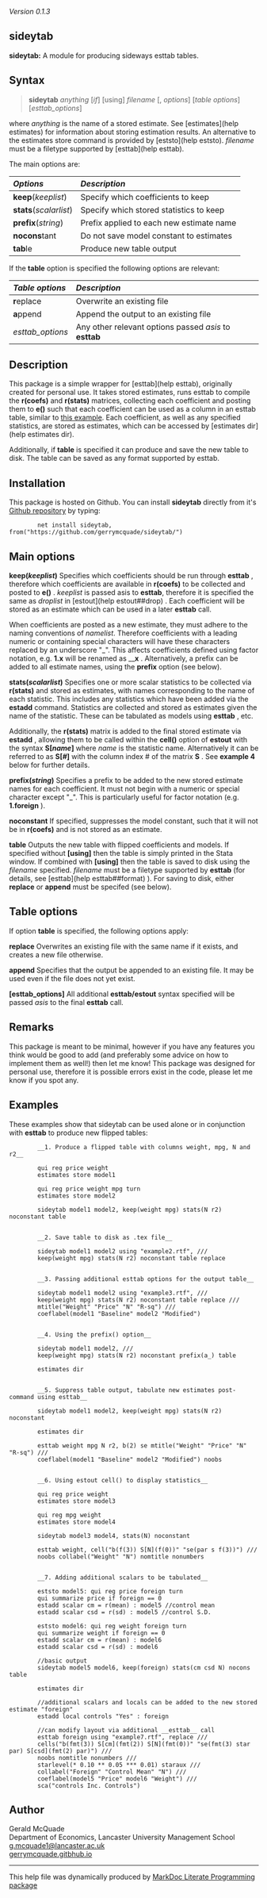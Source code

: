 _Version 0.1.3_ 

sideytab
--------

__sideytab:__ A module for producing sideways esttab tables.

Syntax
------ 

> __sideytab__ _anything_ [_if_] [using] _filename_ [, _options_] [_table options_] [_esttab_options_]

where _anything_ is the name of a stored estimate. See [estimates](help estimates) for information about storing estimation results. An alternative to the estimates store command is provided by [eststo](help eststo). 
_filename_  must be a filetype supported by [esttab](help esttab).

The main options are:

| _Options_               |  _Description_                           |
|:------------------------|:-----------------------------------------|
| **keep**(_keeplist_)    | Specify which coefficients to keep       |
| **stats**(_scalarlist_) | Specify which stored statistics to keep  |
| **prefix**(_string_)    | Prefix applied to each new estimate name |
| **nocons**tant          | Do not save model constant to estimates  |
| **tab**le               | Produce new table output                 |


If the __table__ option is specified the following options are relevant:

| _Table options_  | _Description_                                          |
|:-----------------|:-------------------------------------------------------|
| **r**eplace      | Overwrite an existing file                             |
| **a**ppend       | Append the output to an existing file                  |
| _esttab_options_ | Any other relevant options passed _asis_ to __esttab__ |


Description
-----------

This package is a simple wrapper for [esttab](help esttab), originally created for personal use. It takes stored estimates, runs esttab to compile the __r(coefs)__ and __r(stats)__ matrices, collecting each coefficient and posting them to 
__e()__ such that each coefficient can be used as a column in an esttab table, similar to 
[this example](http://repec.org/bocode/e/estout/advanced.html#advanced907/). Each coefficient, as well as any specified statistics, are stored as estimates, which can be accessed by [estimates dir](help estimates dir).

Additionally, if __table__ is specified it can produce and save the new table to disk. The table can be saved as any format supported by esttab.

Installation
------------

This package is hosted on Github. You can install __sideytab__ directly from it's [Github repository](https://github.com/gerrymcquade/sideytab/) by typing:

            net install sideytab, from("https://github.com/gerrymcquade/sideytab/")

Main options
------------

__**keep**(_keeplist_)__ Specifies which coefficients should be run through __esttab__ , therefore which coefficients are available in __r(coefs)__ to be collected and posted to 
__e()__ . _keeplist_ is passed asis to __esttab__, therefore it is specified the same as _droplist_ in [estout](help estout##drop) . Each coefficient will be stored as an estimate which can be used in a later __esttab__ call. 

When coefficients are posted as a new estimate, they must adhere to the naming conventions of _namelist_. Therefore coefficients with a leading numeric or containing special characters will have these characters replaced by an underscore "_". 
This affects coefficients defined using factor notation, e.g. __1.x__ will be renamed as ____x__ . Alternatively, a prefix can be added to all estimate names, using the __prefix__ option (see below).

__**stats**(_scalarlist_)__ Specifies one or more scalar statistics to be collected via __r(stats)__ and stored as estimates, with names corresponding to the name of each statistic. This includes any statistics which have been added via the 
__estadd__ command. Statistics are collected and stored as estimates given the name of the statistic. These can be tabulated as models using __esttab__ , etc.

Additionally, the __r(stats)__ matrix is added to the final stored estimate via __estadd__ , allowing them to be called within the __cell()__ option of __estout__ with the syntax __S[_name_]__ where _name_ is the statistic name. 
Alternatively it can be referred to as __S[_#_]__ with the column index # of the matrix __S__ . See __example 4__ below for further details.

__**prefix**(_string_)__ Specifies a prefix to be added to the new stored estimate names for each coefficient. It must not begin with a numeric or special character except "_". This is particularly useful for factor notation 
(e.g. __1.foreign__ ).

__**nocons**tant__ If specified, suppresses the model constant, such that it will not be in __r(coefs)__ and is not stored as an estimate.

__**tab**le__ Outputs the new table with flipped coefficients and models. If specified without __[using]__ then the table is simply printed in the Stata window. If combined with __[using]__ then the table is saved to disk using the 
_filename_ specified. 
_filename_ must be a filetype supported by __esttab__ (for details, see 
[esttab](help esttab##format) ). For saving to disk, either __replace__ or __append__ must be specifed (see below). 

Table options
-------------

If option __table__ is specified, the following options apply:

__**r**eplace__ Overwrites an existing file with the same name if it exists, and creates a new file otherwise.

__**a**ppend__ Specifies that the output be appended to an existing file. It may be used even if the file does not yet exist.

__[esttab_options]__ All additional __esttab/estout__ syntax specified will be passed _asis_ to the final __esttab__ call.   

Remarks
-------

This package is meant to be minimal, however if you have any features you think would be good to add (and preferably some advice on how to implement them as well!) then let me know! 
This package was designed for personal use, therefore it is possible errors exist in the code, please let me know if you spot any.

Examples
--------

These examples show that sideytab can be used alone or in conjunction with __esttab__ to produce new flipped tables:


            __1. Produce a flipped table with columns weight, mpg, N and r2__

            qui reg price weight
            estimates store model1

            qui reg price weight mpg turn
            estimates store model2

            sideytab model1 model2, keep(weight mpg) stats(N r2) noconstant table

    
            __2. Save table to disk as .tex file__ 

            sideytab model1 model2 using "example2.rtf", ///
            keep(weight mpg) stats(N r2) noconstant table replace


            __3. Passing additional esttab options for the output table__ 

            sideytab model1 model2 using "example3.rtf", ///
            keep(weight mpg) stats(N r2) noconstant table replace ///
            mtitle("Weight" "Price" "N" "R-sq") ///
            coeflabel(model1 "Baseline" model2 "Modified")

    
            __4. Using the prefix() option__ 

            sideytab model1 model2, ///
            keep(weight mpg) stats(N r2) noconstant prefix(a_) table

            estimates dir


            __5. Suppress table output, tabulate new estimates post-command using esttab__

            sideytab model1 model2, keep(weight mpg) stats(N r2) noconstant

            estimates dir

            esttab weight mpg N r2, b(2) se mtitle("Weight" "Price" "N" "R-sq") ///
            coeflabel(model1 "Baseline" model2 "Modified") noobs


            __6. Using estout cell() to display statistics__

            qui reg price weight
            estimates store model3

            qui reg mpg weight
            estimates store model4

            sideytab model3 model4, stats(N) noconstant

            esttab weight, cell("b(f(3)) S[N](f(0))" "se(par s f(3))") ///
            noobs collabel("Weight" "N") nomtitle nonumbers 


            __7. Adding additional scalars to be tabulated__
            
            eststo model5: qui reg price foreign turn
            qui summarize price if foreign == 0
            estadd scalar cm = r(mean) : model5 //control mean
            estadd scalar csd = r(sd) : model5 //control S.D.

            eststo model6: qui reg weight foreign turn
            qui summarize weight if foreign == 0
            estadd scalar cm = r(mean) : model6 
            estadd scalar csd = r(sd) : model6

            //basic output
            sideytab model5 model6, keep(foreign) stats(cm csd N) nocons table

            estimates dir

            //additional scalars and locals can be added to the new stored estimate "foreign"
            estadd local controls "Yes" : foreign

            //can modify layout via additional __esttab__ call
            esttab foreign using "example7.rtf", replace ///
            cells("b(fmt(3)) S[cm](fmt(2)) S[N](fmt(0))" "se(fmt(3) star par) S[csd](fmt(2) par)") ///
            noobs nomtitle nonumbers ///
            starlevel(* 0.10 ** 0.05 *** 0.01) staraux ///
            collabel("Foreign" "Control Mean" "N") ///
            coeflabel(model5 "Price" model6 "Weight") ///
            sca("controls Inc. Controls")   
            
Author
------

Gerald McQuade   
Department of Economics, Lancaster University Management School    
[g.mcquade1@lancaster.ac.uk](g.mcquade1@lancaster.ac.uk)    
[gerrymcquade.gitbhub.io](https://gerrymcquade.github.io/)    

- - -

This help file was dynamically produced by 
[MarkDoc Literate Programming package](http://www.haghish.com/markdoc/) 
